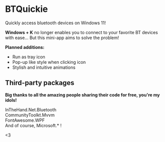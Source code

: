 # BTQuickie

Quickly access bluetooth devices on Windows 11!

**Windows + K** no longer enables you to connect to your favorite BT devices with ease... But this mini-app aims to solve the problem!

**Planned additions:**

- Run as tray icon
- Pop-up like style when clicking icon
- Stylish and intuitive animations


## Third-party packages

**Big thanks to all the amazing people sharing their code for free, you're my idols!**

InTheHand.Net.Bluetooth<br/>
CommunityToolkt.Mvvm<br/>
FontAwesome.WPF<br/>
And of course, Microsoft.* !

<3
